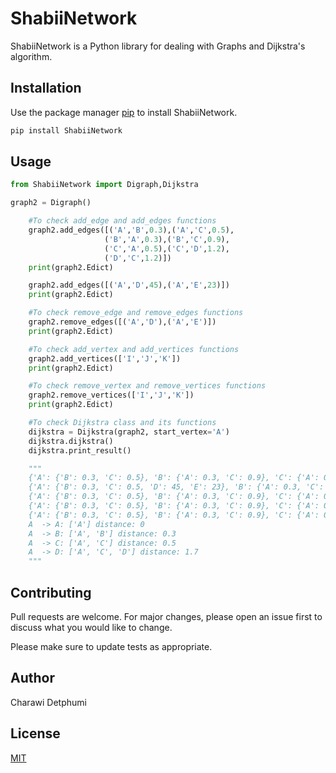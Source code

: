 # ShabiiNetwork

ShabiiNetwork is a Python library for dealing with Graphs and Dijkstra's algorithm.

## Installation

Use the package manager [pip](https://pip.pypa.io/en/stable/) to install ShabiiNetwork.

```bash
pip install ShabiiNetwork
```

## Usage

```python
from ShabiiNetwork import Digraph,Dijkstra

graph2 = Digraph()

    #To check add_edge and add_edges functions
    graph2.add_edges([('A','B',0.3),('A','C',0.5),
                     ('B','A',0.3),('B','C',0.9),
                     ('C','A',0.5),('C','D',1.2),
                     ('D','C',1.2)])
    print(graph2.Edict)

    graph2.add_edges([('A','D',45),('A','E',23)])
    print(graph2.Edict)

    #To check remove_edge and remove_edges functions
    graph2.remove_edges([('A','D'),('A','E')])
    print(graph2.Edict)

    #To check add_vertex and add_vertices functions
    graph2.add_vertices(['I','J','K'])
    print(graph2.Edict)

    #To check remove_vertex and remove_vertices functions
    graph2.remove_vertices(['I','J','K'])
    print(graph2.Edict)

    #To check Dijkstra class and its functions
    dijkstra = Dijkstra(graph2, start_vertex='A')
    dijkstra.dijkstra()
    dijkstra.print_result()

    """
    {'A': {'B': 0.3, 'C': 0.5}, 'B': {'A': 0.3, 'C': 0.9}, 'C': {'A': 0.5, 'D': 1.2}, 'D': {'C': 1.2}}
    {'A': {'B': 0.3, 'C': 0.5, 'D': 45, 'E': 23}, 'B': {'A': 0.3, 'C': 0.9}, 'C': {'A': 0.5, 'D': 1.2}, 'D': {'C': 1.2}}
    {'A': {'B': 0.3, 'C': 0.5}, 'B': {'A': 0.3, 'C': 0.9}, 'C': {'A': 0.5, 'D': 1.2}, 'D': {'C': 1.2}}
    {'A': {'B': 0.3, 'C': 0.5}, 'B': {'A': 0.3, 'C': 0.9}, 'C': {'A': 0.5, 'D': 1.2}, 'D': {'C': 1.2}, 'I': {}, 'J': {}, 'K': {}}
    {'A': {'B': 0.3, 'C': 0.5}, 'B': {'A': 0.3, 'C': 0.9}, 'C': {'A': 0.5, 'D': 1.2}, 'D': {'C': 1.2}}
    A  -> A: ['A'] distance: 0
    A  -> B: ['A', 'B'] distance: 0.3
    A  -> C: ['A', 'C'] distance: 0.5
    A  -> D: ['A', 'C', 'D'] distance: 1.7
    """

```

## Contributing

Pull requests are welcome. For major changes, please open an issue first
to discuss what you would like to change.

Please make sure to update tests as appropriate.

## Author 

Charawi Detphumi

## License

[MIT](https://choosealicense.com/licenses/mit/)